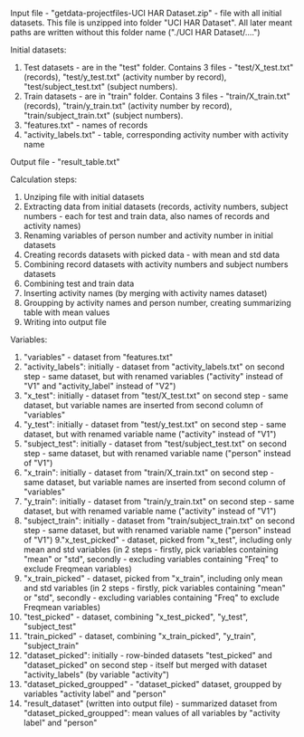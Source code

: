 Input file - "getdata-projectfiles-UCI HAR Dataset.zip" - file with all initial datasets.
This file is unzipped into folder "UCI HAR Dataset". All later meant paths are written without this folder name ("./UCI HAR Dataset/....")

Initial datasets:
1. Test datasets - are in the "test" folder. Contains 3 files - "test/X_test.txt" (records), "test/y_test.txt" (activity number by record), 
"test/subject_test.txt" (subject numbers).
2. Train datasets - are in "train" folder. Contains 3 files - "train/X_train.txt" (records), "train/y_train.txt" (activity number by record), 
"train/subject_train.txt" (subject numbers).
3. "features.txt" - names of records
4. "activity_labels.txt" - table, corresponding activity number with activity name

Output file - "result_table.txt"

Calculation steps:
1. Unziping file with initial datasets
2. Extracting data from initial datasets (records, activity numbers, subject numbers - each for test and train data, also names of records and activity names)
3. Renaming variables of person number and activity number in initial datasets
4. Creating records datasets with picked data - with mean and std data
5. Combining record datasets with activity numbers and subject numbers datasets
6. Combining test and train data
7. Inserting activity names (by merging with activity names dataset)
8. Groupping by activity names and person number, creating summarizing table with mean values
9. Writing into output file

Variables:
1. "variables" - dataset from "features.txt"
2. "activity_labels":
initially - dataset from "activity_labels.txt"
on second step - same dataset, but with renamed variables ("activity" instead of "V1" and "activity_label" instead of "V2")
3. "x_test":
initially - dataset from "test/X_test.txt"
on second step - same dataset, but variable names are inserted from second column of "variables"
4. "y_test":
initially - dataset from "test/y_test.txt"
on second step - same dataset, but with renamed variable name ("activity" instead of "V1")
5. "subject_test":
initially - dataset from "test/subject_test.txt"
on second step - same dataset, but with renamed variable name ("person" instead of "V1")
6. "x_train":
initially - dataset from "train/X_train.txt"
on second step - same dataset, but variable names are inserted from second column of "variables"
7. "y_train":
initially - dataset from "train/y_train.txt"
on second step - same dataset, but with renamed variable name ("activity" instead of "V1")
8. "subject_train":
initially - dataset from "train/subject_train.txt"
on second step - same dataset, but with renamed variable name ("person" instead of "V1")
9."x_test_picked" - dataset, picked from "x_test", including only mean and std variables (in 2 steps - firstly, pick variables containing "mean" 
or "std", secondly - excluding variables containing "Freq" to exclude Freqmean variables)
10. "x_train_picked" - dataset, picked from "x_train", including only mean and std variables (in 2 steps - firstly, pick variables containing "mean" 
or "std", secondly - excluding variables containing "Freq" to exclude Freqmean variables)
11. "test_picked" - dataset, combining "x_test_picked", "y_test", "subject_test"
12. "train_picked" - dataset, combining "x_train_picked", "y_train", "subject_train"
13. "dataset_picked":
initially - row-binded datasets "test_picked" and "dataset_picked"
on second step - itself but merged with dataset "activity_labels" (by variable "activity")
14. "dataset_picked_groupped" - "dataset_picked" dataset, groupped by variables "activity label" and "person"
15. "result_dataset" (written into output file) - summarized dataset from "dataset_picked_groupped": mean values of all variables by "activity label" and "person"